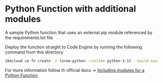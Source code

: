 # Python Function with additional modules

A sample Python function that uses an external pip module referenced by the requirements.txt file 

Deploy the function straight to Code Engine by running the following command from this directory

```bash
ibmcloud ce fn create -n lorem-python -runtime python-3.11 --build-source .
```

For more information follow th official docs -> [Including modules for a Python Function](https://cloud.ibm.com/docs/codeengine?topic=codeengine-fun-create-repo#function-python-dep-repo)
